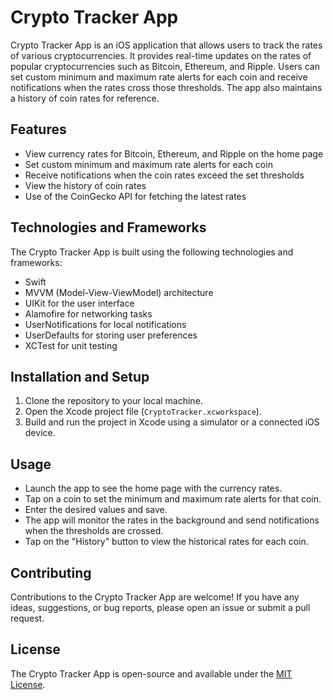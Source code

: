 # Crypto Tracker App

Crypto Tracker App is an iOS application that allows users to track the rates of various cryptocurrencies. It provides real-time updates on the rates of popular cryptocurrencies such as Bitcoin, Ethereum, and Ripple. Users can set custom minimum and maximum rate alerts for each coin and receive notifications when the rates cross those thresholds. The app also maintains a history of coin rates for reference.

## Features

- View currency rates for Bitcoin, Ethereum, and Ripple on the home page
- Set custom minimum and maximum rate alerts for each coin
- Receive notifications when the coin rates exceed the set thresholds
- View the history of coin rates
- Use of the CoinGecko API for fetching the latest rates

## Technologies and Frameworks

The Crypto Tracker App is built using the following technologies and frameworks:

- Swift
- MVVM (Model-View-ViewModel) architecture
- UIKit for the user interface
- Alamofire for networking tasks
- UserNotifications for local notifications
- UserDefaults for storing user preferences
- XCTest for unit testing

## Installation and Setup

1. Clone the repository to your local machine.
2. Open the Xcode project file (`CryptoTracker.xcworkspace`).
3. Build and run the project in Xcode using a simulator or a connected iOS device.

## Usage

- Launch the app to see the home page with the currency rates.
- Tap on a coin to set the minimum and maximum rate alerts for that coin.
- Enter the desired values and save.
- The app will monitor the rates in the background and send notifications when the thresholds are crossed.
- Tap on the "History" button to view the historical rates for each coin.

## Contributing

Contributions to the Crypto Tracker App are welcome! If you have any ideas, suggestions, or bug reports, please open an issue or submit a pull request.

## License

The Crypto Tracker App is open-source and available under the [MIT License](LICENSE).
